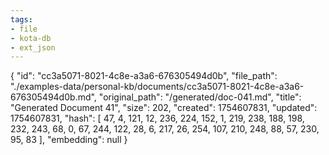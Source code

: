 ```yaml
---
tags:
- file
- kota-db
- ext_json
---
```

{
  "id": "cc3a5071-8021-4c8e-a3a6-676305494d0b",
  "file_path": "./examples-data/personal-kb/documents/cc3a5071-8021-4c8e-a3a6-676305494d0b.md",
  "original_path": "/generated/doc-041.md",
  "title": "Generated Document 41",
  "size": 202,
  "created": 1754607831,
  "updated": 1754607831,
  "hash": [
    47,
    4,
    121,
    12,
    236,
    224,
    152,
    1,
    219,
    238,
    188,
    198,
    232,
    243,
    68,
    0,
    67,
    244,
    122,
    28,
    6,
    217,
    26,
    254,
    107,
    210,
    248,
    88,
    57,
    230,
    95,
    83
  ],
  "embedding": null
}